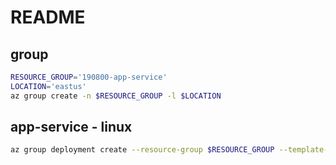 # README

## group
```bash
RESOURCE_GROUP='190800-app-service'
LOCATION='eastus'
az group create -n $RESOURCE_GROUP -l $LOCATION
```

## app-service - linux
```bash
az group deployment create --resource-group $RESOURCE_GROUP --template-file azuredeploy.json
```
